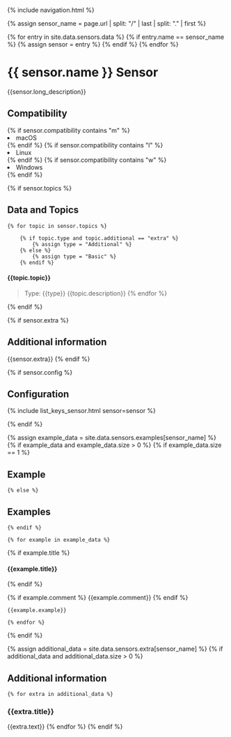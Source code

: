 {% include navigation.html %}

{% assign sensor_name = page.url | split: "/" | last | split: "." | first %}  

{% for entry in site.data.sensors.data %}
    {% if entry.name == sensor_name %}
        {% assign sensor = entry %}
    {% endif %}
{% endfor %}

# {{ sensor.name }} Sensor

{{sensor.long_description}}

## Compatibility

<div style="margin: 0 0 0 0;">
{% if sensor.compatibility contains "m" %}
<li>macOS</li>
{% endif %}
{% if sensor.compatibility contains "l" %}
<li>Linux</li>
{% endif %}
{% if sensor.compatibility contains "w" %}
<li>Windows</li>
{% endif %}
</div>

{% if sensor.topics %}
## Data and Topics

    {% for topic in sensor.topics %}

        {% if topic.type and topic.additional == "extra" %}
            {% assign type = "Additional" %}
        {% else %}
            {% assign type = "Basic" %}
        {% endif %}

#### {{topic.topic}}


> Type: {{type}}
{{topic.description}}
    {% endfor %}

{% endif %}

{% if sensor.extra %}
## Additional information

{{sensor.extra}}
{% endif %}

{% if sensor.config %}
## Configuration

{% include list_keys_sensor.html sensor=sensor %}

{% endif %}


{% assign example_data = site.data.sensors.examples[sensor_name] %}
{% if example_data and example_data.size > 0 %}
    {% if example_data.size == 1 %}
## Example
    {% else %}
## Examples
    {% endif %}

    {% for example in example_data %}
    
{% if example.title %}
#### {{example.title}}
{% endif %}

{% if example.comment %}
{{example.comment}}
{% endif %}

```
{{example.example}}
```
    {% endfor %}
{% endif %}

{% assign additional_data = site.data.sensors.extra[sensor_name] %}
{% if additional_data and additional_data.size > 0 %}
## Additional information

    {% for extra in additional_data %}
### {{extra.title}}

{{extra.text}}
    {% endfor %}
{% endif %}



